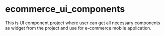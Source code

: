 # ecommerce_ui_components

This is UI component project where user can get all necessary components as widget from the project and use for e-commerce mobile application.
